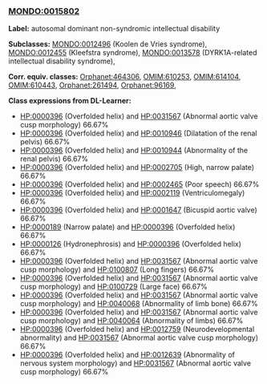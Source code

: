 
### [MONDO:0015802](http://purl.obolibrary.org/obo/MONDO_0015802)
**Label:** autosomal dominant non-syndromic intellectual disability

**Subclasses:** [MONDO:0012496](http://purl.obolibrary.org/obo/MONDO_0012496) (Koolen de Vries syndrome), [MONDO:0012455](http://purl.obolibrary.org/obo/MONDO_0012455) (Kleefstra syndrome), [MONDO:0013578](http://purl.obolibrary.org/obo/MONDO_0013578) (DYRK1A-related intellectual disability syndrome), 

**Corr. equiv. classes:** [Orphanet:464306](http://www.orpha.net/ORDO/Orphanet_464306), [OMIM:610253](http://purl.obolibrary.org/obo/OMIM_610253), [OMIM:614104](http://purl.obolibrary.org/obo/OMIM_614104), [OMIM:610443](http://purl.obolibrary.org/obo/OMIM_610443), [Orphanet:261494](http://www.orpha.net/ORDO/Orphanet_261494), [Orphanet:96169](http://www.orpha.net/ORDO/Orphanet_96169), 

**Class expressions from DL-Learner:**

- [HP:0000396](http://purl.obolibrary.org/obo/HP_0000396) (Overfolded helix) and [HP:0031567](http://purl.obolibrary.org/obo/HP_0031567) (Abnormal aortic valve cusp morphology) 66.67%
- [HP:0000396](http://purl.obolibrary.org/obo/HP_0000396) (Overfolded helix) and [HP:0010946](http://purl.obolibrary.org/obo/HP_0010946) (Dilatation of the renal pelvis) 66.67%
- [HP:0000396](http://purl.obolibrary.org/obo/HP_0000396) (Overfolded helix) and [HP:0010944](http://purl.obolibrary.org/obo/HP_0010944) (Abnormality of the renal pelvis) 66.67%
- [HP:0000396](http://purl.obolibrary.org/obo/HP_0000396) (Overfolded helix) and [HP:0002705](http://purl.obolibrary.org/obo/HP_0002705) (High, narrow palate) 66.67%
- [HP:0000396](http://purl.obolibrary.org/obo/HP_0000396) (Overfolded helix) and [HP:0002465](http://purl.obolibrary.org/obo/HP_0002465) (Poor speech) 66.67%
- [HP:0000396](http://purl.obolibrary.org/obo/HP_0000396) (Overfolded helix) and [HP:0002119](http://purl.obolibrary.org/obo/HP_0002119) (Ventriculomegaly) 66.67%
- [HP:0000396](http://purl.obolibrary.org/obo/HP_0000396) (Overfolded helix) and [HP:0001647](http://purl.obolibrary.org/obo/HP_0001647) (Bicuspid aortic valve) 66.67%
- [HP:0000189](http://purl.obolibrary.org/obo/HP_0000189) (Narrow palate) and [HP:0000396](http://purl.obolibrary.org/obo/HP_0000396) (Overfolded helix) 66.67%
- [HP:0000126](http://purl.obolibrary.org/obo/HP_0000126) (Hydronephrosis) and [HP:0000396](http://purl.obolibrary.org/obo/HP_0000396) (Overfolded helix) 66.67%
- [HP:0000396](http://purl.obolibrary.org/obo/HP_0000396) (Overfolded helix) and [HP:0031567](http://purl.obolibrary.org/obo/HP_0031567) (Abnormal aortic valve cusp morphology) and [HP:0100807](http://purl.obolibrary.org/obo/HP_0100807) (Long fingers) 66.67%
- [HP:0000396](http://purl.obolibrary.org/obo/HP_0000396) (Overfolded helix) and [HP:0031567](http://purl.obolibrary.org/obo/HP_0031567) (Abnormal aortic valve cusp morphology) and [HP:0100729](http://purl.obolibrary.org/obo/HP_0100729) (Large face) 66.67%
- [HP:0000396](http://purl.obolibrary.org/obo/HP_0000396) (Overfolded helix) and [HP:0031567](http://purl.obolibrary.org/obo/HP_0031567) (Abnormal aortic valve cusp morphology) and [HP:0040068](http://purl.obolibrary.org/obo/HP_0040068) (Abnormality of limb bone) 66.67%
- [HP:0000396](http://purl.obolibrary.org/obo/HP_0000396) (Overfolded helix) and [HP:0031567](http://purl.obolibrary.org/obo/HP_0031567) (Abnormal aortic valve cusp morphology) and [HP:0040064](http://purl.obolibrary.org/obo/HP_0040064) (Abnormality of limbs) 66.67%
- [HP:0000396](http://purl.obolibrary.org/obo/HP_0000396) (Overfolded helix) and [HP:0012759](http://purl.obolibrary.org/obo/HP_0012759) (Neurodevelopmental abnormality) and [HP:0031567](http://purl.obolibrary.org/obo/HP_0031567) (Abnormal aortic valve cusp morphology) 66.67%
- [HP:0000396](http://purl.obolibrary.org/obo/HP_0000396) (Overfolded helix) and [HP:0012639](http://purl.obolibrary.org/obo/HP_0012639) (Abnormality of nervous system morphology) and [HP:0031567](http://purl.obolibrary.org/obo/HP_0031567) (Abnormal aortic valve cusp morphology) 66.67%


